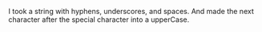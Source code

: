 I took a string with hyphens, underscores, and spaces. And made the next character after the special character into a upperCase. 
